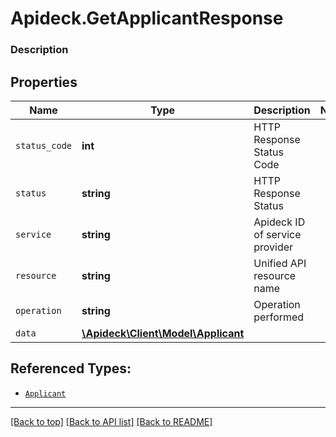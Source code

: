 # Apideck.GetApplicantResponse

### Description

## Properties
Name | Type | Description | Notes
------------ | ------------- | ------------- | -------------
`status_code` | **int** | HTTP Response Status Code | 
`status` | **string** | HTTP Response Status | 
`service` | **string** | Apideck ID of service provider | 
`resource` | **string** | Unified API resource name | 
`operation` | **string** | Operation performed | 
`data` | [**\Apideck\Client\Model\Applicant**](Applicant.md) |  | 





## Referenced Types:





* [`Applicant`](Applicant.md)

---

[[Back to top]](#) [[Back to API list]](../../../../README.md#documentation-for-api-endpoints) [[Back to README]](../../../../README.md)


